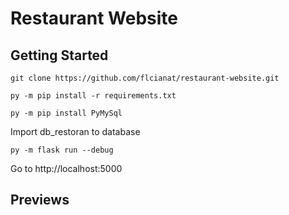 
# Restaurant Website

## Getting Started
```
git clone https://github.com/flcianat/restaurant-website.git

py -m pip install -r requirements.txt

py -m pip install PyMySql

```

Import db_restoran to database

```
py -m flask run --debug
```
Go to http://localhost:5000

## Previews




